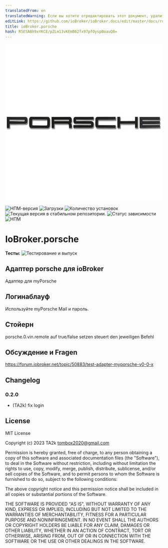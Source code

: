 ```yaml
---
translatedFrom: en
translatedWarning: Если вы хотите отредактировать этот документ, удалите поле «translatedFrom», в противном случае этот документ будет снова автоматически переведен
editLink: https://github.com/ioBroker/ioBroker.docs/edit/master/docs/ru/adapterref/iobroker.porsche/README.md
title: ioBroker.porsche
hash: R5ESABh9xYKCE/pZLm13vKEmB62fx97pfOyspBoauQ8=
---
```

![Логотип](../../../en/adapterref/iobroker.porsche/admin/porsche.png)

![НПМ-версия](https://img.shields.io/npm/v/iobroker.porsche.svg)
![Загрузки](https://img.shields.io/npm/dm/iobroker.porsche.svg)
![Количество установок](https://iobroker.live/badges/porsche-installed.svg)
![Текущая версия в стабильном репозитории.](https://iobroker.live/badges/porsche-stable.svg)
![Статус зависимости](https://img.shields.io/david/TA2k/iobroker.porsche.svg)
![НПМ](https://nodei.co/npm/iobroker.porsche.png?downloads=true)

# IoBroker.porsche
**Тесты:** ![Тестирование и выпуск](https://github.com/TA2k/ioBroker.porsche/workflows/Test%20and%20Release/badge.svg)

## Адаптер porsche для ioBroker
Адаптер для myPorsche

## Логинаблауф
Используйте myPorsche Mail и пароль.

## Стойерн
porsche.0.vin.remote auf true/false setzen steuert den jeweiligen Befehl

## Обсуждение и Fragen
<https://forum.iobroker.net/topic/50883/test-adapter-myporsche-v0-0-x>

## Changelog

### 0.2.0

- (TA2k) fix login

## License

MIT License

Copyright (c) 2023 TA2k <tombox2020@gmail.com>

Permission is hereby granted, free of charge, to any person obtaining a copy
of this software and associated documentation files (the "Software"), to deal
in the Software without restriction, including without limitation the rights
to use, copy, modify, merge, publish, distribute, sublicense, and/or sell
copies of the Software, and to permit persons to whom the Software is
furnished to do so, subject to the following conditions:

The above copyright notice and this permission notice shall be included in all
copies or substantial portions of the Software.

THE SOFTWARE IS PROVIDED "AS IS", WITHOUT WARRANTY OF ANY KIND, EXPRESS OR
IMPLIED, INCLUDING BUT NOT LIMITED TO THE WARRANTIES OF MERCHANTABILITY,
FITNESS FOR A PARTICULAR PURPOSE AND NONINFRINGEMENT. IN NO EVENT SHALL THE
AUTHORS OR COPYRIGHT HOLDERS BE LIABLE FOR ANY CLAIM, DAMAGES OR OTHER
LIABILITY, WHETHER IN AN ACTION OF CONTRACT, TORT OR OTHERWISE, ARISING FROM,
OUT OF OR IN CONNECTION WITH THE SOFTWARE OR THE USE OR OTHER DEALINGS IN THE
SOFTWARE.
